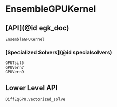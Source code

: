 # EnsembleGPUKernel

## [API](@id egk_doc)

```@docs
EnsembleGPUKernel
```

### [Specialized Solvers](@id specialsolvers)

```@docs
GPUTsit5
GPUVern7
GPUVern9
```

## Lower Level API

```@docs
DiffEqGPU.vectorized_solve
```